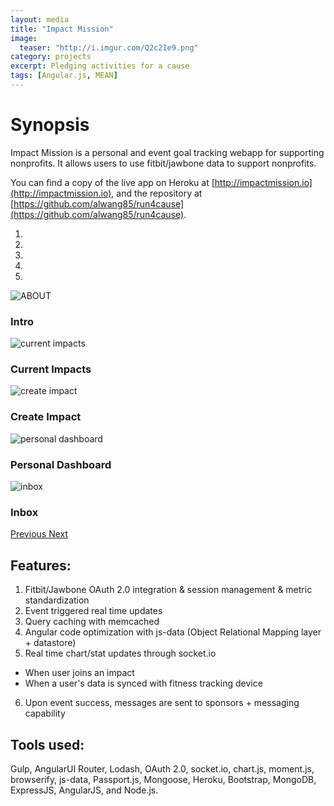 ```yaml
---
layout: media
title: "Impact Mission"
image:
  teaser: "http://i.imgur.com/Q2c2Ie9.png"
category: projects
excerpt: Pledging activities for a cause
tags: [Angular.js, MEAN]
---
```


# Synopsis

Impact Mission is a personal and event goal tracking webapp for supporting nonprofits. It allows users to use fitbit/jawbone data to support nonprofits.

You can find a copy of the live app on Heroku at [http://impactmission.io](http://impactmission.io), and the repository at [https://github.com/alwang85/run4cause](https://github.com/alwang85/run4cause).


<div id="carousel-example-generic" class="carousel slide" data-ride="carousel">
  <!-- Indicators -->
  <ol class="carousel-indicators">
    <li data-target="#carousel-example-generic" data-slide-to="0" class="active"></li>
    <li data-target="#carousel-example-generic" data-slide-to="1"></li>
    <li data-target="#carousel-example-generic" data-slide-to="2"></li>
    <li data-target="#carousel-example-generic" data-slide-to="3"></li>
    <li data-target="#carousel-example-generic" data-slide-to="4"></li>
  </ol>

  <!-- Wrapper for slides -->
  <div class="carousel-inner" role="listbox">
    <div class="item active">
      <img src="http://i.imgur.com/0vjuN4N.png" alt="ABOUT">
      <div class="carousel-caption">
        <h3>Intro</h3>
      </div>
    </div>
    <div class="item">
      <img src="http://i.imgur.com/sLIGB9J.png" alt="current impacts">
      <div class="carousel-caption">
        <h3>Current Impacts</h3>
      </div>
    </div>
    <div class="item">
      <img src="http://i.imgur.com/VtXoDqB.png" alt="create impact">
      <div class="carousel-caption">
        <h3>Create Impact</h3>
      </div>
    </div>
    <div class="item">
      <img src="http://i.imgur.com/V5t5GYb.png" alt="personal dashboard">
      <div class="carousel-caption">
        <h3>Personal Dashboard</h3>
      </div>
    </div>
    <div class="item">
      <img src="http://i.imgur.com/X1kJxBN.png" alt="inbox">
      <div class="carousel-caption">
        <h3>Inbox</h3>
      </div>
    </div>
  </div>

  <!-- Controls -->
  <a class="left carousel-control" href="#carousel-example-generic" role="button" data-slide="prev">
    <span class="glyphicon glyphicon-chevron-left" aria-hidden="true"></span>
    <span class="sr-only">Previous</span>
  </a>
  <a class="right carousel-control" href="#carousel-example-generic" role="button" data-slide="next">
    <span class="glyphicon glyphicon-chevron-right" aria-hidden="true"></span>
    <span class="sr-only">Next</span>
  </a>
</div>

## Features:

1. Fitbit/Jawbone OAuth 2.0 integration & session management & metric standardization
2. Event triggered real time updates
3. Query caching with memcached
4. Angular code optimization with js-data (Object Relational Mapping layer + datastore)
5. Real time chart/stat updates through socket.io
  - When user joins an impact
  - When a user's data is synced with fitness tracking device
6. Upon event success, messages are sent to sponsors + messaging capability

## Tools used:

Gulp, AngularUI Router, Lodash, OAuth 2.0, socket.io, chart.js, moment.js, browserify, js-data, Passport.js, Mongoose, Heroku, Bootstrap, MongoDB, ExpressJS, AngularJS, and Node.js.

